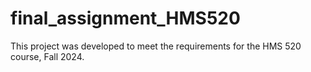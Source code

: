 # final_assignment_HMS520
This project was developed to meet the requirements for the HMS 520 course, Fall 2024. 
